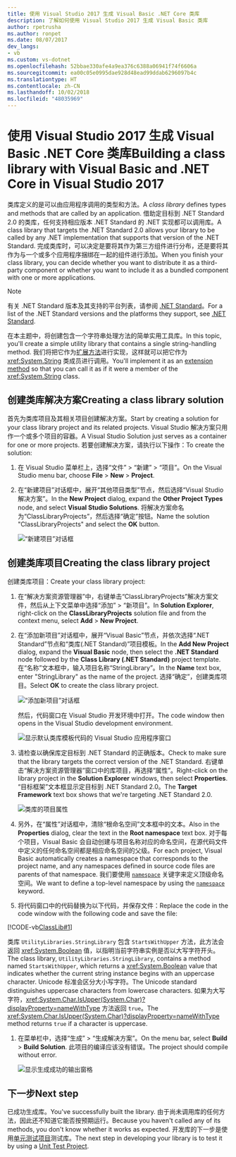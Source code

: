 ```yaml
---
title: 使用 Visual Studio 2017 生成 Visual Basic .NET Core 类库
description: 了解如何使用 Visual Studio 2017 生成 Visual Basic 类库
author: rpetrusha
ms.author: ronpet
ms.date: 08/07/2017
dev_langs:
- vb
ms.custom: vs-dotnet
ms.openlocfilehash: 52bbae330afe4a9ea376c6388a06941f74f6606a
ms.sourcegitcommit: ea00c05e0995dae928d48ead99ddab6296097b4c
ms.translationtype: HT
ms.contentlocale: zh-CN
ms.lasthandoff: 10/02/2018
ms.locfileid: "48035969"
---
```

# <a name="building-a-class-library-with-visual-basic-and-net-core-in-visual-studio-2017"></a><span data-ttu-id="b2a17-103">使用 Visual Studio 2017 生成 Visual Basic .NET Core 类库</span><span class="sxs-lookup"><span data-stu-id="b2a17-103">Building a class library with Visual Basic and .NET Core in Visual Studio 2017</span></span>

<span data-ttu-id="b2a17-104">类库定义的是可以由应用程序调用的类型和方法。</span><span class="sxs-lookup"><span data-stu-id="b2a17-104">A *class library* defines types and methods that are called by an application.</span></span> <span data-ttu-id="b2a17-105">借助定目标到 .NET Standard 2.0 的类库，任何支持相应版本 .NET Standard 的 .NET 实现都可以调用库。</span><span class="sxs-lookup"><span data-stu-id="b2a17-105">A class library that targets the .NET Standard 2.0 allows your library to be called by any .NET implementation that supports that version of the .NET Standard.</span></span> <span data-ttu-id="b2a17-106">完成类库时，可以决定是要将其作为第三方组件进行分布，还是要将其作为与一个或多个应用程序捆绑在一起的组件进行添加。</span><span class="sxs-lookup"><span data-stu-id="b2a17-106">When you finish your class library, you can decide whether you want to distribute it as a third-party component or whether you want to include it as a bundled component with one or more applications.</span></span>

> [!NOTE]
> <span data-ttu-id="b2a17-107">有关 .NET Standard 版本及其支持的平台列表，请参阅 [.NET Standard](../../standard/net-standard.md)。</span><span class="sxs-lookup"><span data-stu-id="b2a17-107">For a list of the .NET Standard versions and the platforms they support, see [.NET Standard](../../standard/net-standard.md).</span></span>

<span data-ttu-id="b2a17-108">在本主题中，将创建包含一个字符串处理方法的简单实用工具库。</span><span class="sxs-lookup"><span data-stu-id="b2a17-108">In this topic, you'll create a simple utility library that contains a single string-handling method.</span></span> <span data-ttu-id="b2a17-109">我们将把它作为[扩展方法](../../visual-basic/programming-guide/language-features/procedures/extension-methods.md)进行实现，这样就可以把它作为 <xref:System.String> 类成员进行调用。</span><span class="sxs-lookup"><span data-stu-id="b2a17-109">You'll implement it as an [extension method](../../visual-basic/programming-guide/language-features/procedures/extension-methods.md) so that you can call it as if it were a member of the <xref:System.String> class.</span></span>

## <a name="creating-a-class-library-solution"></a><span data-ttu-id="b2a17-110">创建类库解决方案</span><span class="sxs-lookup"><span data-stu-id="b2a17-110">Creating a class library solution</span></span>

<span data-ttu-id="b2a17-111">首先为类库项目及其相关项目创建解决方案。</span><span class="sxs-lookup"><span data-stu-id="b2a17-111">Start by creating a solution for your class library project and its related projects.</span></span> <span data-ttu-id="b2a17-112">Visual Studio 解决方案只用作一个或多个项目的容器。</span><span class="sxs-lookup"><span data-stu-id="b2a17-112">A Visual Studio Solution just serves as a container for one or more projects.</span></span> <span data-ttu-id="b2a17-113">若要创建解决方案，请执行以下操作：</span><span class="sxs-lookup"><span data-stu-id="b2a17-113">To create the solution:</span></span>

1. <span data-ttu-id="b2a17-114">在 Visual Studio 菜单栏上，选择“文件” > “新建” > “项目”。</span><span class="sxs-lookup"><span data-stu-id="b2a17-114">On the Visual Studio menu bar, choose **File** > **New** > **Project**.</span></span>

1. <span data-ttu-id="b2a17-115">在“新建项目”对话框中，展开“其他项目类型”节点，然后选择“Visual Studio 解决方案”。</span><span class="sxs-lookup"><span data-stu-id="b2a17-115">In the **New Project** dialog, expand the **Other Project Types** node, and select **Visual Studio Solutions**.</span></span> <span data-ttu-id="b2a17-116">将解决方案命名为“ClassLibraryProjects”，然后选择“确定”按钮。</span><span class="sxs-lookup"><span data-stu-id="b2a17-116">Name the solution "ClassLibraryProjects" and select the **OK** button.</span></span>

   ![“新建项目”对话框](./media/library-with-visual-studio/newproject.png)

## <a name="creating-the-class-library-project"></a><span data-ttu-id="b2a17-118">创建类库项目</span><span class="sxs-lookup"><span data-stu-id="b2a17-118">Creating the class library project</span></span>

<span data-ttu-id="b2a17-119">创建类库项目：</span><span class="sxs-lookup"><span data-stu-id="b2a17-119">Create your class library project:</span></span>

1. <span data-ttu-id="b2a17-120">在“解决方案资源管理器”中，右键单击“ClassLibraryProjects”解决方案文件，然后从上下文菜单中选择“添加” > “新项目”。</span><span class="sxs-lookup"><span data-stu-id="b2a17-120">In **Solution Explorer**, right-click on the **ClassLibraryProjects** solution file and from the context menu, select **Add** > **New Project**.</span></span>

1. <span data-ttu-id="b2a17-121">在“添加新项目”对话框中，展开“Visual Basic”节点，并依次选择“.NET Standard”节点和“类库(.NET Standard)”项目模板。</span><span class="sxs-lookup"><span data-stu-id="b2a17-121">In the **Add New Project** dialog, expand the **Visual Basic** node, then select the **.NET Standard** node followed by the **Class Library (.NET Standard)** project template.</span></span> <span data-ttu-id="b2a17-122">在“名称”文本框中，输入项目名称“StringLibrary”。</span><span class="sxs-lookup"><span data-stu-id="b2a17-122">In the **Name** text box, enter "StringLibrary" as the name of the project.</span></span> <span data-ttu-id="b2a17-123">选择“确定”，创建类库项目。</span><span class="sxs-lookup"><span data-stu-id="b2a17-123">Select **OK** to create the class library project.</span></span>

   ![“添加新项目”对话框](./media/vb-library-with-visual-studio/libproject.png)

   <span data-ttu-id="b2a17-125">然后，代码窗口在 Visual Studio 开发环境中打开。</span><span class="sxs-lookup"><span data-stu-id="b2a17-125">The code window then opens in the Visual Studio development environment.</span></span> 
 
   ![显示默认类库模板代码的 Visual Studio 应用程序窗口](./media/vb-library-with-visual-studio/stringlibrary.png)

1. <span data-ttu-id="b2a17-127">请检查以确保库定目标到 .NET Standard 的正确版本。</span><span class="sxs-lookup"><span data-stu-id="b2a17-127">Check to make sure that the library targets the correct version of the .NET Standard.</span></span> <span data-ttu-id="b2a17-128">右键单击“解决方案资源管理器”窗口中的库项目，再选择“属性”。</span><span class="sxs-lookup"><span data-stu-id="b2a17-128">Right-click on the library project in the **Solution Explorer** windows, then select **Properties**.</span></span> <span data-ttu-id="b2a17-129">“目标框架”文本框显示定目标到 .NET Standard 2.0。</span><span class="sxs-lookup"><span data-stu-id="b2a17-129">The **Target Framework** text box shows that we're targeting .NET Standard 2.0.</span></span>

   ![类库的项目属性](./media/library-with-visual-studio/properties.png)

1. <span data-ttu-id="b2a17-131">另外，在“属性”对话框中，清除“根命名空间”文本框中的文本。</span><span class="sxs-lookup"><span data-stu-id="b2a17-131">Also in the **Properties** dialog, clear the text in the **Root namespace** text box.</span></span> <span data-ttu-id="b2a17-132">对于每个项目，Visual Basic 会自动创建与项目名称对应的命名空间，在源代码文件中定义的任何命名空间都是相应命名空间的父级。</span><span class="sxs-lookup"><span data-stu-id="b2a17-132">For each project, Visual Basic automatically creates a namespace that corresponds to the project name, and any namespaces defined in source code files are parents of that namespace.</span></span> <span data-ttu-id="b2a17-133">我们要使用 [`namespace`](../../visual-basic/language-reference/statements/namespace-statement.md) 关键字来定义顶级命名空间。</span><span class="sxs-lookup"><span data-stu-id="b2a17-133">We want to define a top-level namespace by using the [`namespace`](../../visual-basic/language-reference/statements/namespace-statement.md) keyword.</span></span>
  
1. <span data-ttu-id="b2a17-134">将代码窗口中的代码替换为以下代码，并保存文件：</span><span class="sxs-lookup"><span data-stu-id="b2a17-134">Replace the code in the code window with the following code and save the file:</span></span>

  [!CODE-vb[ClassLib#1](../../../samples/snippets/core/tutorials/vb-library-with-visual-studio/stringlibrary.vb)]

   <span data-ttu-id="b2a17-135">类库 `UtilityLibraries.StringLibrary` 包含 `StartsWithUpper` 方法，此方法会返回 <xref:System.Boolean> 值，以指明当前字符串实例是否以大写字符开头。</span><span class="sxs-lookup"><span data-stu-id="b2a17-135">The class library, `UtilityLibraries.StringLibrary`, contains a method named `StartsWithUpper`, which returns a <xref:System.Boolean> value that indicates whether the current string instance begins with an uppercase character.</span></span> <span data-ttu-id="b2a17-136">Unicode 标准会区分大小写字符。</span><span class="sxs-lookup"><span data-stu-id="b2a17-136">The Unicode standard distinguishes uppercase characters from lowercase characters.</span></span> <span data-ttu-id="b2a17-137">如果为大写字符，<xref:System.Char.IsUpper(System.Char)?displayProperty=nameWithType> 方法返回 `true`。</span><span class="sxs-lookup"><span data-stu-id="b2a17-137">The <xref:System.Char.IsUpper(System.Char)?displayProperty=nameWithType> method returns `true` if a character is uppercase.</span></span>

1. <span data-ttu-id="b2a17-138">在菜单栏中，选择“生成” > “生成解决方案”。</span><span class="sxs-lookup"><span data-stu-id="b2a17-138">On the menu bar, select **Build** > **Build Solution**.</span></span> <span data-ttu-id="b2a17-139">此项目的编译应该没有错误。</span><span class="sxs-lookup"><span data-stu-id="b2a17-139">The project should compile without error.</span></span>

   ![显示生成成功的输出窗格](./media/library-with-visual-studio/buildsucceeds.png)



## <a name="next-step"></a><span data-ttu-id="b2a17-141">下一步</span><span class="sxs-lookup"><span data-stu-id="b2a17-141">Next step</span></span>

<span data-ttu-id="b2a17-142">已成功生成库。</span><span class="sxs-lookup"><span data-stu-id="b2a17-142">You've successfully built the library.</span></span> <span data-ttu-id="b2a17-143">由于尚未调用库的任何方法，因此还不知道它能否按预期运行。</span><span class="sxs-lookup"><span data-stu-id="b2a17-143">Because you haven't called any of its methods, you don't know whether it works as expected.</span></span> <span data-ttu-id="b2a17-144">开发库的下一步是使用[单元测试项目](testing-library-with-visual-studio.md)测试库。</span><span class="sxs-lookup"><span data-stu-id="b2a17-144">The next step in developing your library is to test it by using a [Unit Test Project](testing-library-with-visual-studio.md).</span></span>
